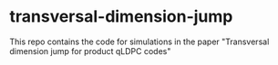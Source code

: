 # transversal-dimension-jump
This repo contains the code for simulations in the paper "Transversal dimension jump for product qLDPC codes"
